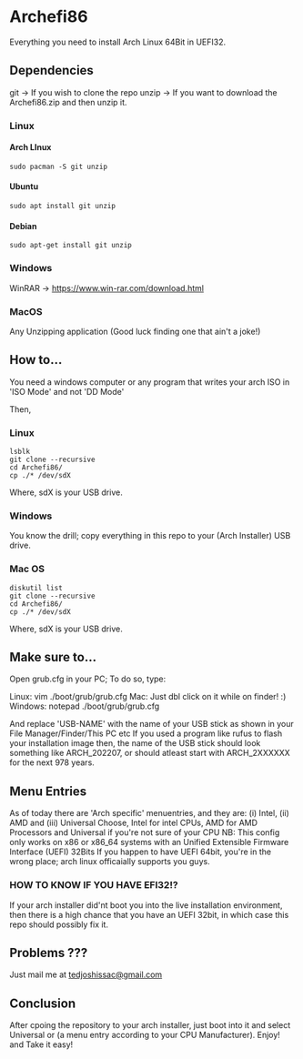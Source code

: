 # Archefi86

Everything you need to install Arch Linux 64Bit in UEFI32.

## Dependencies 

git -> If you wish to clone the repo
unzip -> If you want to download the Archefi86.zip and then unzip it. 

### Linux 
    
#### Arch LInux 
    sudo pacman -S git unzip 
    
#### Ubuntu 
    sudo apt install git unzip 
    
#### Debian 
    sudo apt-get install git unzip 
    
### Windows 

WinRAR -> https://www.win-rar.com/download.html

### MacOS 
Any Unzipping application (Good luck finding one that ain't a joke!)

## How to... 

You need a windows computer or any program that writes your arch ISO in 'ISO Mode' and not 'DD Mode' 

Then, 

### Linux 
    lsblk 
    git clone --recursive 
    cd Archefi86/ 
    cp ./* /dev/sdX
    
Where, sdX is your USB drive. 

### Windows 

You know the drill; copy everything in this repo to your (Arch Installer) USB drive. 

### Mac OS
    diskutil list          
    git clone --recursive 
    cd Archefi86/ 
    cp ./* /dev/sdX
    
Where, sdX is your USB drive.

## Make sure to...

Open grub.cfg in your PC; To do so, type: 

Linux:     vim ./boot/grub/grub.cfg 
Mac: Just dbl click on it while on finder! :) 
Windows:     notepad ./boot/grub/grub.cfg 

And replace 'USB-NAME' with the name of your USB stick as shown in your File Manager/Finder/This PC etc
If you used a program like rufus to flash your installation image then, the name of the USB stick should look something like ARCH_202207, or should atleast start with ARCH_2XXXXXX for the next 978 years. 

## Menu Entries 

As of today there are 'Arch specific' menuentries, and they are: (i) Intel, (ii) AMD and (iii) Universal 
Choose, Intel for intel CPUs, AMD for AMD Processors and Universal if you're not sure of your CPU
NB: This config only works on x86 or x86_64 systems with an Unified Extensible Firmware Interface (UEFI) 32Bits 
If you happen to have UEFI 64bit, you're in the wrong place; arch linux officaially supports you guys.

### HOW TO KNOW IF YOU HAVE EFI32!?
If your arch installer did'nt boot you into the live installation environment, then there is a high chance that you have an UEFI 32bit, in which case this repo should possibly fix it. 

## Problems ??? 
Just mail me at tedjoshissac@gmail.com

## Conclusion 
After cpoing the repository to your arch installer, just boot into it and select Universal or (a menu entry according to your CPU Manufacturer).
Enjoy! and Take it easy!
